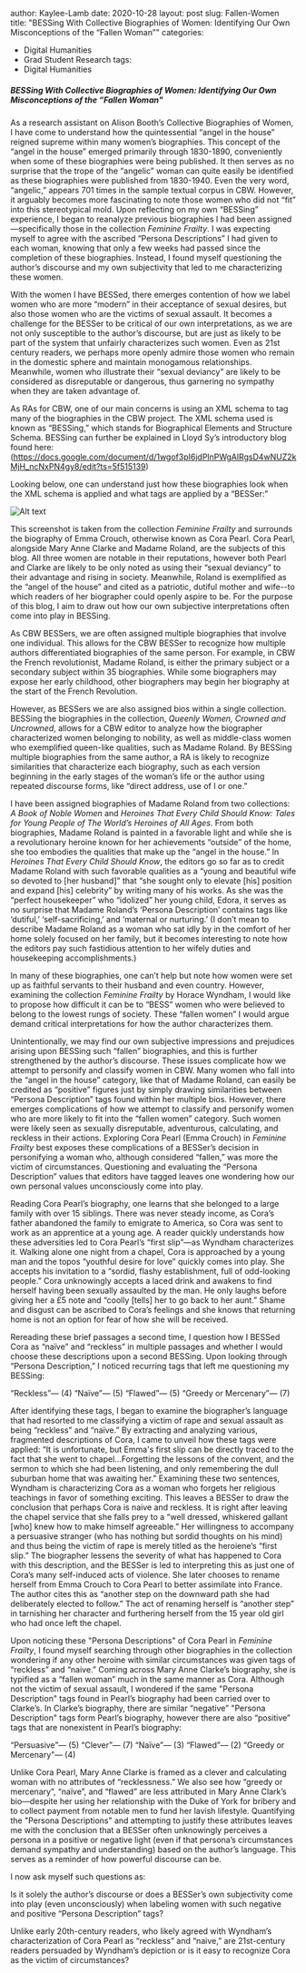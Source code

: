 author: Kaylee-Lamb
date: 2020-10-28
layout: post
slug: Fallen-Women
title: "BESSing With Collective Biographies of Women: Identifying Our Own Misconceptions of the “Fallen Woman”"
categories:
- Digital Humanities
- Grad Student Research
tags:
- Digital Humanities


#####           BESSing With Collective Biographies of Women: Identifying Our Own Misconceptions of the “Fallen Woman"  

As a research assistant on Alison Booth’s Collective Biographies of Women, I have come to understand how the quintessential “angel in the house” reigned supreme within many women’s biographies. This concept of the “angel in the house” emerged primarily through 1830-1890, conveniently when some of these biographies were being published. It then serves as no surprise that the trope of the “angelic” woman can quite easily be identified as these biographies were published from 1830-1940. Even the very word, “angelic,” appears 701 times in the sample textual corpus in CBW. However, it arguably becomes more fascinating to note those women who did not “fit” into this stereotypical mold. Upon reflecting on my own “BESSing” experience, I began to reanalyze previous biographies I had been assigned—specifically those in the collection *Feminine Frailty*. I was expecting myself to agree with the ascribed “Persona Descriptions” I had given to each woman, knowing that only a few weeks had passed since the completion of these biographies. Instead, I found myself questioning the author’s discourse and my own subjectivity that led to me characterizing these women.   

With the women I have BESSed, there emerges contention of how we label women who are more “modern” in their acceptance of sexual desires, but also those women who are the victims of sexual assault. It becomes a challenge for the BESSer to be critical of our own interpretations, as we are not only susceptible to the author’s discourse, but are just as likely to be part of the system that unfairly characterizes such women. Even as 21st century readers, we perhaps more openly admire those women who remain in the domestic sphere and maintain monogamous relationships. Meanwhile, women who illustrate their “sexual deviancy” are likely to be considered as disreputable or dangerous, thus garnering no sympathy when they are taken advantage of.  

As RAs for CBW, one of our main concerns is using an XML schema to tag many of the biographies in the CBW project. The XML schema used is known as “BESSing,” which stands for Biographical Elements and Structure Schema. BESSing can further be explained in Lloyd Sy’s introductory blog found here: (https://docs.google.com/document/d/1wgof3pI6jdPlnPWgAlRgsD4wNUZ2kMjH_ncNxPN4gy8/edit?ts=5f515139)


Looking below, one can understand just how these biographies look when the XML schema is applied and what tags are applied by a “BESSer:”

![Alt text](https://user-images.githubusercontent.com/72997371/97481862-a26b9f80-1912-11eb-8d4c-19afb4e863a3.png)
 
This screenshot is taken from the collection *Feminine Frailty* and surrounds the biography of Emma Crouch, otherwise known as Cora Pearl. Cora Pearl, alongside Mary Anne Clarke and Madame Roland, are the subjects of this blog. All three women are notable in their reputations, however both Pearl and Clarke are likely to be only noted as using their “sexual deviancy” to their advantage and rising in society. Meanwhile, Roland is exemplified as the “angel of the house” and cited as a patriotic, dutiful mother and wife--to which readers of her biographer could openly aspire to be. For the purpose of this blog, I aim to draw out how our own subjective interpretations often come into play in BESSing.  

As CBW BESSers, we are often assigned multiple biographies that involve one individual. This allows for the CBW BESSer to recognize how multiple authors differentiated biographies of the same person. For example, in CBW the French revolutionist, Madame Roland, is either the primary subject or a secondary subject within 35 biographies. While some biographers may expose her early childhood, other biographers may begin her biography at the start of the French Revolution.  

However, as BESSers we are also assigned bios within a single collection. BESSing the biographies in the collection, *Queenly Women, Crowned and Uncrowned*, allows for a CBW editor to analyze how the biographer characterized women belonging to nobility, as well as middle-class women who exemplified queen-like qualities, such as Madame Roland. By BESSing multiple biographies from the same author, a RA is likely to recognize similarities that characterize each biography, such as each version beginning in the early stages of the woman’s life or the author using repeated discourse forms, like “direct address, use of I or one.”  

I have been assigned biographies of Madame Roland from two collections: *A Book of Noble Women* and *Heroines That Every Child Should Know: Tales for Young People of The World’s Heroines of All Ages*. From both biographies, Madame Roland is painted in a favorable light and while she is a revolutionary heroine known for her achievements “outside” of the home, she too embodies the qualities that make up the “angel in the house.” In *Heroines That Every Child Should Know*, the editors go so far as to credit Madame Roland with such favorable qualities as a “young and beautiful wife so devoted to [her husband]” that “she sought only to elevate [his] position and expand [his] celebrity” by writing many of his works. As she was the “perfect housekeeper” who “idolized” her young child, Edora, it serves as no surprise that Madame Roland’s ‘Persona Description’ contains tags like ‘dutiful,’ ‘self-sacrificing,’ and ‘maternal or nurturing.’ (I don’t mean to describe Madame Roland as a woman who sat idly by in the comfort of her home solely focused on her family, but it becomes interesting to note how the editors pay such fastidious attention to her wifely duties and housekeeping accomplishments.)  

In many of these biographies, one can’t help but note how women were set up as faithful servants to their husband and even country. However, examining the collection *Feminine Frailty* by Horace Wyndham, I would like to propose how difficult it can be to “BESS” women who were believed to belong to the lowest rungs of society. These “fallen women” I would argue demand critical interpretations for how the author characterizes them.  

Unintentionally, we may find our own subjective impressions and prejudices arising upon BESSing such “fallen” biographies, and this is further strengthened by the author’s discourse. These issues complicate how we attempt to personify and classify women in CBW. Many women who fall into the “angel in the house” category, like that of Madame Roland, can easily be credited as “positive” figures just by simply drawing similarities between “Persona Description” tags found within her multiple bios. However, there emerges complications of how we attempt to classify and personify women who are more likely to fit into the “fallen women” category. Such women were likely seen as sexually disreputable, adventurous, calculating, and reckless in their actions. Exploring Cora Pearl (Emma Crouch) in *Feminine Frailty* best exposes these complications of a BESSer’s decision in personifying a woman who, although considered “fallen,” was more the victim of circumstances. Questioning and evaluating the “Persona Description” values that editors have tagged leaves one wondering how our own personal values unconsciously come into play.  

Reading Cora Pearl’s biography, one learns that she belonged to a large family with over 15 siblings. There was never steady income, as Cora’s father abandoned the family to emigrate to America, so Cora was sent to work as an apprentice at a young age. A reader quickly understands how these adversities led to Cora Pearl’s “first slip”—as Wyndham characterizes it. Walking alone one night from a chapel, Cora is approached by a young man and the topos “youthful desire for love” quickly comes into play. She accepts his invitation to a “sordid, flashy establishment, full of odd-looking people.” Cora unknowingly accepts a laced drink and awakens to find herself having been sexually assaulted by the man. He only laughs before giving her a £5 note and “coolly [tells] her to go back to her aunt.” Shame and disgust can be ascribed to Cora’s feelings and she knows that returning home is not an option for fear of how she will be received.  

Rereading these brief passages a second time, I question how I BESSed Cora as “naïve” and “reckless” in multiple passages and whether I would choose these descriptions upon a second BESSing. Upon looking through “Persona Description,” I noticed recurring tags that left me questioning my BESSing:

“Reckless”— (4)
“Naïve”— (5)
“Flawed”— (5)
“Greedy or Mercenary”— (7)   

 After identifying these tags, I began to examine the biographer’s language that had resorted to me classifying a victim of rape and sexual assault as being “reckless” and “naïve.” By extracting and analyzing various, fragmented descriptions of Cora, I came to unveil how these tags were applied: “It is unfortunate, but Emma's first slip can be directly traced to the fact that she went to chapel…Forgetting the lessons of the convent, and the sermon to which she had been listening, and only remembering the dull suburban home that was awaiting her.” Examining these two sentences, Wyndham is characterizing Cora as a woman who forgets her religious teachings in favor of something exciting. This leaves a BESSer to draw the conclusion that perhaps Cora is naive and reckless. It is right after leaving the chapel service that she falls prey to a “well dressed, whiskered gallant [who] knew how to make himself agreeable.” Her willingness to accompany a persuasive stranger (who has nothing but sordid thoughts on his mind) and thus being the victim of rape is merely titled as the heroiene’s “first slip.” The biographer lessens the severity of what has happened to Cora with this description, and the BESSer is led to interpreting this as just one of Cora’s many self-induced acts of violence. She later chooses to rename herself from Emma Crouch to Cora Pearl to better assimilate into France. The author cites this as “another step on the downward path she had deliberately elected to follow.” The act of renaming herself is “another step” in tarnishing her character and furthering herself from the 15 year old girl who had once left the chapel.   

Upon noticing these "Persona Descriptions" of Cora Pearl in *Feminine Frailty*, I found myself searching through other biographies in the collection wondering if any other heroine with similar circumstances was given tags of “reckless” and “naive.” Coming across Mary Anne Clarke’s biography, she is typified as a “fallen woman” much in the same manner as Cora. Although not the victim of sexual assault, I wondered if the same "Persona Description" tags found in Pearl’s biography had been carried over to Clarke’s. In Clarke’s biography, there are similar “negative” "Persona Description" tags form Pearl’s biography, however there are also “positive” tags that are nonexistent in Pearl’s biography:  

“Persuasive”— (5)
“Clever”— (7)
“Naïve”— (3)
“Flawed”— (2)
“Greedy or Mercenary”— (4)  

Unlike Cora Pearl, Mary Anne Clarke is framed as a clever and calculating woman with no attributes of “recklessness.” We also see how “greedy or mercenary”, “naïve”, and “flawed” are less attributed in Mary Anne Clark’s bio—despite her using her relationship with the Duke of York for bribery and to collect payment from notable men to fund her lavish lifestyle. Quantifying the "Persona Descriptions" and attempting to justify these attributes leaves me with the conclusion that a BESSer often unknowingly perceives a persona in a positive or negative light (even if that persona’s circumstances demand sympathy and understanding) based on the author’s language. This serves as a reminder of how powerful discourse can be.   

I now ask myself such questions as:  

Is it solely the author’s discourse or does a BESSer’s own subjectivity come into play (even unconsciously) when labeling women with such negative and positive “Persona Description” tags?  

Unlike early 20th-century readers, who likely agreed with Wyndham’s characterization of Cora Pearl as “reckless” and “naive,” are 21st-century readers persuaded by Wyndham’s depiction or is it easy to recognize Cora as the victim of circumstances?
 

